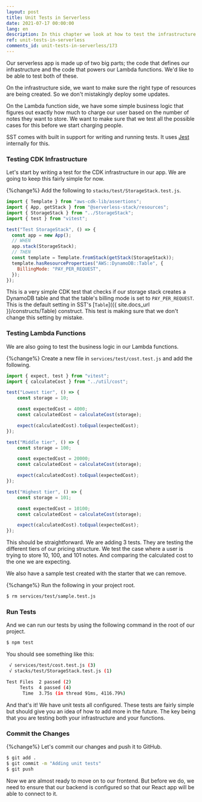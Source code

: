 ```yaml
---
layout: post
title: Unit Tests in Serverless
date: 2021-07-17 00:00:00
lang: en
description: In this chapter we look at how to test the infrastructure and the Lambda functions in our serverless app. We use SST's built in test command to help us write and run our tests.
ref: unit-tests-in-serverless
comments_id: unit-tests-in-serverless/173
---
```


Our serverless app is made up of two big parts; the code that defines our infrastructure and the code that powers our Lambda functions. We'd like to be able to test both of these.

On the infrastructure side, we want to make sure the right type of resources are being created. So we don't mistakingly deploy some updates.

On the Lambda function side, we have some simple business logic that figures out exactly how much to charge our user based on the number of notes they want to store. We want to make sure that we test all the possible cases for this before we start charging people.

SST comes with built in support for writing and running tests. It uses [Jest](https://jestjs.io) internally for this.

### Testing CDK Infrastructure

Let's start by writing a test for the CDK infrastructure in our app. We are going to keep this fairly simple for now.

{%change%} Add the following to `stacks/test/StorageStack.test.js`.

```js
import { Template } from "aws-cdk-lib/assertions";
import { App, getStack } from "@serverless-stack/resources";
import { StorageStack } from "../StorageStack";
import { test } from "vitest";

test("Test StorageStack", () => {
  const app = new App();
  // WHEN
  app.stack(StorageStack);
  // THEN
  const template = Template.fromStack(getStack(StorageStack));
  template.hasResourceProperties("AWS::DynamoDB::Table", {
    BillingMode: "PAY_PER_REQUEST",
  });
});
```

This is a very simple CDK test that checks if our storage stack creates a DynamoDB table and that the table's billing mode is set to `PAY_PER_REQUEST`. This is the default setting in SST's [`Table`]({{ site.docs_url }}/constructs/Table) construct. This test is making sure that we don't change this setting by mistake.

### Testing Lambda Functions

We are also going to test the business logic in our Lambda functions.

{%change%} Create a new file in `services/test/cost.test.js` and add the following.

```js
import { expect, test } from "vitest";
import { calculateCost } from "../util/cost";

test("Lowest tier", () => {
    const storage = 10;

    const expectedCost = 4000;
    const calculatedCost = calculateCost(storage);

    expect(calculatedCost).toEqual(expectedCost);
});

test("Middle tier", () => {
    const storage = 100;

    const expectedCost = 20000;
    const calculatedCost = calculateCost(storage);

    expect(calculatedCost).toEqual(expectedCost);
});

test("Highest tier", () => {
    const storage = 101;

    const expectedCost = 10100;
    const calculatedCost = calculateCost(storage);

    expect(calculatedCost).toEqual(expectedCost);
});
```

This should be straightforward. We are adding 3 tests. They are testing the different tiers of our pricing structure. We test the case where a user is trying to store 10, 100, and 101 notes. And comparing the calculated cost to the one we are expecting.

We also have a sample test created with the starter that we can remove.

{%change%} Run the following in your project root.

```bash
$ rm services/test/sample.test.js
```

### Run Tests

And we can run our tests by using the following command in the root of our project.

```bash
$ npm test
```

You should see something like this:

```bash
 √ services/test/cost.test.js (3)
 √ stacks/test/StorageStack.test.js (1)

Test Files  2 passed (2)
     Tests  4 passed (4)
      Time  3.75s (in thread 91ms, 4116.79%)
```

And that's it! We have unit tests all configured. These tests are fairly simple but should give you an idea of how to add more in the future. The key being that you are testing both your infrastructure and your functions.

### Commit the Changes

{%change%} Let's commit our changes and push it to GitHub.

```bash
$ git add .
$ git commit -m "Adding unit tests"
$ git push
```

Now we are almost ready to move on to our frontend. But before we do, we need to ensure that our backend is configured so that our React app will be able to connect to it.
